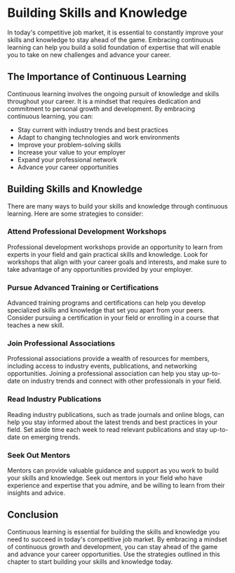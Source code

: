 Building Skills and Knowledge
=======================================================================

In today's competitive job market, it is essential to constantly improve your skills and knowledge to stay ahead of the game. Embracing continuous learning can help you build a solid foundation of expertise that will enable you to take on new challenges and advance your career.

The Importance of Continuous Learning
-------------------------------------

Continuous learning involves the ongoing pursuit of knowledge and skills throughout your career. It is a mindset that requires dedication and commitment to personal growth and development. By embracing continuous learning, you can:

* Stay current with industry trends and best practices
* Adapt to changing technologies and work environments
* Improve your problem-solving skills
* Increase your value to your employer
* Expand your professional network
* Advance your career opportunities

Building Skills and Knowledge
-----------------------------

There are many ways to build your skills and knowledge through continuous learning. Here are some strategies to consider:

### Attend Professional Development Workshops

Professional development workshops provide an opportunity to learn from experts in your field and gain practical skills and knowledge. Look for workshops that align with your career goals and interests, and make sure to take advantage of any opportunities provided by your employer.

### Pursue Advanced Training or Certifications

Advanced training programs and certifications can help you develop specialized skills and knowledge that set you apart from your peers. Consider pursuing a certification in your field or enrolling in a course that teaches a new skill.

### Join Professional Associations

Professional associations provide a wealth of resources for members, including access to industry events, publications, and networking opportunities. Joining a professional association can help you stay up-to-date on industry trends and connect with other professionals in your field.

### Read Industry Publications

Reading industry publications, such as trade journals and online blogs, can help you stay informed about the latest trends and best practices in your field. Set aside time each week to read relevant publications and stay up-to-date on emerging trends.

### Seek Out Mentors

Mentors can provide valuable guidance and support as you work to build your skills and knowledge. Seek out mentors in your field who have experience and expertise that you admire, and be willing to learn from their insights and advice.

Conclusion
----------

Continuous learning is essential for building the skills and knowledge you need to succeed in today's competitive job market. By embracing a mindset of continuous growth and development, you can stay ahead of the game and advance your career opportunities. Use the strategies outlined in this chapter to start building your skills and knowledge today.
